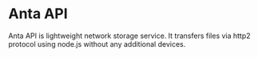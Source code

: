 # Anta API
Anta API is lightweight network storage service. It transfers files via http2 protocol using node.js without any additional devices.
